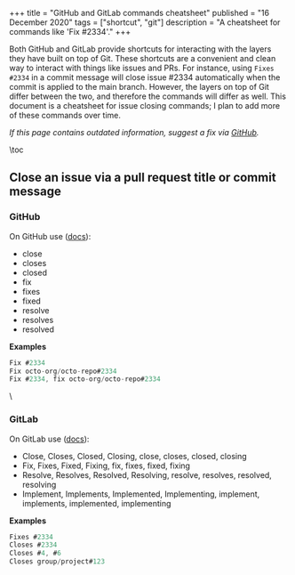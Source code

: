 +++
title = "GitHub and GitLab commands cheatsheet"
published = "16 December 2020"
tags = ["shortcut", "git"]
description = "A cheatsheet for commands like 'Fix #2334'."
+++

Both GitHub and GitLab provide shortcuts for interacting with the layers they have built on top of Git.
These shortcuts are a convenient and clean way to interact with things like issues and PRs.
For instance, using `Fixes #2334` in a commit message will close issue #2334 automatically when the commit is applied to the main branch.
However, the layers on top of Git differ between the two, and therefore the commands will differ as well.
This document is a cheatsheet for issue closing commands; I plan to add more of these commands over time.

*If this page contains outdated information, suggest a fix via [GitHub](https://github.com/rikhuijzer/franklin-blog).*

\toc 

## Close an issue via a pull request title or commit message

### GitHub
On GitHub use
([docs](https://docs.github.com/en/free-pro-team@latest/github/managing-your-work-on-github/linking-a-pull-request-to-an-issue#linking-a-pull-request-to-an-issue-using-a-keyword)):

- close
- closes
- closed
- fix
- fixes
- fixed
- resolve
- resolves
- resolved

**Examples**

```c
Fix #2334
Fix octo-org/octo-repo#2334
Fix #2334, fix octo-org/octo-repo#2334
```

\
### GitLab
On GitLab use 
([docs](https://docs.gitlab.com/ee/user/project/issues/managing_issues.html#closing-issues)):

- Close, Closes, Closed, Closing, close, closes, closed, closing 
- Fix, Fixes, Fixed, Fixing, fix, fixes, fixed, fixing 
- Resolve, Resolves, Resolved, Resolving, resolve, resolves, resolved, resolving 
- Implement, Implements, Implemented, Implementing, implement, implements, implemented, implementing 

**Examples**

```c
Fixes #2334
Closes #2334
Closes #4, #6
Closes group/project#123
```
